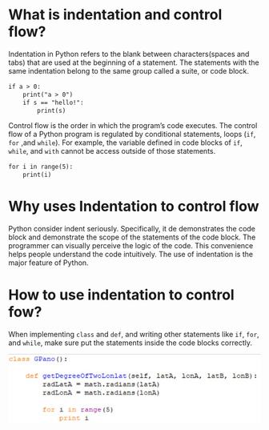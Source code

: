 # What is indentation and control flow?
Indentation in Python refers to the blank between characters(spaces and tabs) that are used at the beginning of a statement. The statements with the same indentation belong to the same group called a suite, or code block.
```
if a > 0:
    print("a > 0")
    if s == "hello!":
        print(s)
```

Control flow is the order in which the program’s code executes. The control flow of a Python program is regulated by conditional statements, loops (`if`, `for` ,and `while`). For example, the variable defined in code blocks of `if`, `while`, and `with` cannot be access outside of those statements.

```
for i in range(5):
    print(i)
```
# Why uses Indentation to control flow
Python consider indent seriously. Specifically, it de demonstrates the code block and demonstrate the scope of the statements of the code block. The programmer can visually perceive the logic of the code. This convenience helps people understand the code intuitively. The use of indentation is the major feature of Python.  


# How to use indentation to control fow?
When implementing `class` and `def`, and writing other statements like `if`, `for`, and `while`, make sure put the statements inside the code blocks correctly.

![](img/indent.jpg)